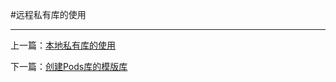 #远程私有库的使用

--------------------------------------------

上一篇：[本地私有库的使用](本地私有库的使用.md)

下一篇：[创建Pods库的模版库](创建Pods库的模版库.md)